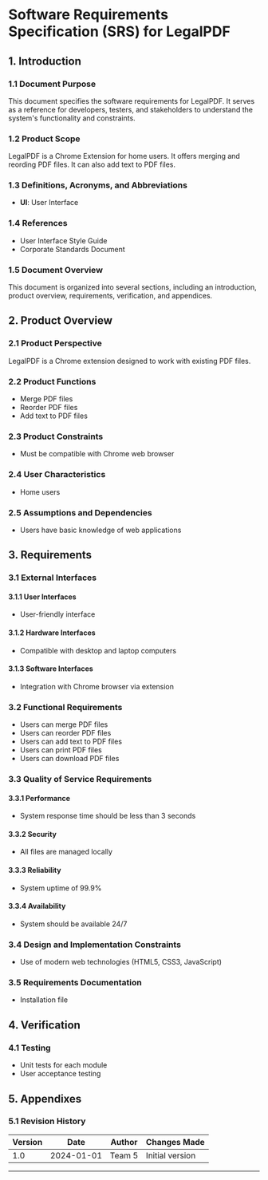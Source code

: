 # Software Requirements Specification (SRS) for LegalPDF

## 1. Introduction
### 1.1 Document Purpose
This document specifies the software requirements for LegalPDF. It serves as a reference for developers, testers, and stakeholders to understand the system's functionality and constraints.

### 1.2 Product Scope
LegalPDF is a Chrome Extension for home users. It offers merging and reording PDF files. It can also add text to PDF files. 

### 1.3 Definitions, Acronyms, and Abbreviations
- **UI**: User Interface

### 1.4 References
- User Interface Style Guide
- Corporate Standards Document

### 1.5 Document Overview
This document is organized into several sections, including an introduction, product overview, requirements, verification, and appendices.

## 2. Product Overview
### 2.1 Product Perspective
LegalPDF is a Chrome extension designed to work with existing PDF files.

### 2.2 Product Functions
- Merge PDF files
- Reorder PDF files
- Add text to PDF files

### 2.3 Product Constraints
- Must be compatible with Chrome web browser

### 2.4 User Characteristics
- Home users

### 2.5 Assumptions and Dependencies
- Users have basic knowledge of web applications

## 3. Requirements
### 3.1 External Interfaces
#### 3.1.1 User Interfaces
- User-friendly interface

#### 3.1.2 Hardware Interfaces
- Compatible with desktop and laptop computers

#### 3.1.3 Software Interfaces
- Integration with Chrome browser via extension

### 3.2 Functional Requirements
- Users can merge PDF files
- Users can reorder PDF files
- Users can add text to PDF files
- Users can print PDF files
- Users can download PDF files

### 3.3 Quality of Service Requirements
#### 3.3.1 Performance
- System response time should be less than 3 seconds

#### 3.3.2 Security
- All files are managed locally

#### 3.3.3 Reliability
- System uptime of 99.9%

#### 3.3.4 Availability
- System should be available 24/7

### 3.4 Design and Implementation Constraints
- Use of modern web technologies (HTML5, CSS3, JavaScript)

### 3.5 Requirements Documentation
- Installation file

## 4. Verification
### 4.1 Testing
- Unit tests for each module
- User acceptance testing

## 5. Appendixes
### 5.1 Revision History
| Version | Date       | Author       | Changes Made                          |
|---------|------------|--------------|---------------------------------------|
| 1.0     | 2024-01-01 | Team 5       | Initial version                       |

---
